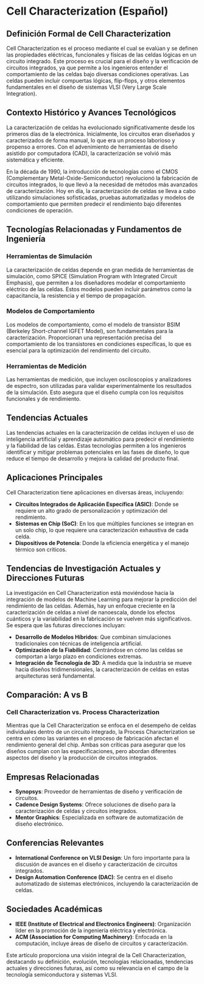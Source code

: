 # Cell Characterization (Español)

## Definición Formal de Cell Characterization

Cell Characterization es el proceso mediante el cual se evalúan y se definen las propiedades eléctricas, funcionales y físicas de las celdas lógicas en un circuito integrado. Este proceso es crucial para el diseño y la verificación de circuitos integrados, ya que permite a los ingenieros entender el comportamiento de las celdas bajo diversas condiciones operativas. Las celdas pueden incluir compuertas lógicas, flip-flops, y otros elementos fundamentales en el diseño de sistemas VLSI (Very Large Scale Integration).

## Contexto Histórico y Avances Tecnológicos

La caracterización de celdas ha evolucionado significativamente desde los primeros días de la electrónica. Inicialmente, los circuitos eran diseñados y caracterizados de forma manual, lo que era un proceso laborioso y propenso a errores. Con el advenimiento de herramientas de diseño asistido por computadora (CAD), la caracterización se volvió más sistemática y eficiente.

En la década de 1990, la introducción de tecnologías como el CMOS (Complementary Metal-Oxide-Semiconductor) revolucionó la fabricación de circuitos integrados, lo que llevó a la necesidad de métodos más avanzados de caracterización. Hoy en día, la caracterización de celdas se lleva a cabo utilizando simulaciones sofisticadas, pruebas automatizadas y modelos de comportamiento que permiten predecir el rendimiento bajo diferentes condiciones de operación.

## Tecnologías Relacionadas y Fundamentos de Ingeniería

### Herramientas de Simulación

La caracterización de celdas depende en gran medida de herramientas de simulación, como SPICE (Simulation Program with Integrated Circuit Emphasis), que permiten a los diseñadores modelar el comportamiento eléctrico de las celdas. Estos modelos pueden incluir parámetros como la capacitancia, la resistencia y el tiempo de propagación.

### Modelos de Comportamiento

Los modelos de comportamiento, como el modelo de transistor BSIM (Berkeley Short-channel IGFET Model), son fundamentales para la caracterización. Proporcionan una representación precisa del comportamiento de los transistores en condiciones específicas, lo que es esencial para la optimización del rendimiento del circuito.

### Herramientas de Medición

Las herramientas de medición, que incluyen osciloscopios y analizadores de espectro, son utilizadas para validar experimentalmente los resultados de la simulación. Esto asegura que el diseño cumpla con los requisitos funcionales y de rendimiento.

## Tendencias Actuales

Las tendencias actuales en la caracterización de celdas incluyen el uso de inteligencia artificial y aprendizaje automático para predecir el rendimiento y la fiabilidad de las celdas. Estas tecnologías permiten a los ingenieros identificar y mitigar problemas potenciales en las fases de diseño, lo que reduce el tiempo de desarrollo y mejora la calidad del producto final.

## Aplicaciones Principales

Cell Characterization tiene aplicaciones en diversas áreas, incluyendo:

- **Circuitos Integrados de Aplicación Específica (ASIC)**: Donde se requiere un alto grado de personalización y optimización del rendimiento.
- **Sistemas en Chip (SoC)**: En los que múltiples funciones se integran en un solo chip, lo que requiere una caracterización exhaustiva de cada celda.
- **Dispositivos de Potencia**: Donde la eficiencia energética y el manejo térmico son críticos.
  
## Tendencias de Investigación Actuales y Direcciones Futuras

La investigación en Cell Characterization está moviéndose hacia la integración de modelos de Machine Learning para mejorar la predicción del rendimiento de las celdas. Además, hay un enfoque creciente en la caracterización de celdas a nivel de nanoescala, donde los efectos cuánticos y la variabilidad en la fabricación se vuelven más significativos. Se espera que las futuras direcciones incluyan:

- **Desarrollo de Modelos Híbridos**: Que combinan simulaciones tradicionales con técnicas de inteligencia artificial.
- **Optimización de la Fiabilidad**: Centrándose en cómo las celdas se comportan a largo plazo en condiciones extremas.
- **Integración de Tecnología de 3D**: A medida que la industria se mueve hacia diseños tridimensionales, la caracterización de celdas en estas arquitecturas será fundamental.

## Comparación: A vs B

### Cell Characterization vs. Process Characterization

Mientras que la Cell Characterization se enfoca en el desempeño de celdas individuales dentro de un circuito integrado, la Process Characterization se centra en cómo las variantes en el proceso de fabricación afectan el rendimiento general del chip. Ambas son críticas para asegurar que los diseños cumplan con las especificaciones, pero abordan diferentes aspectos del diseño y la producción de circuitos integrados.

## Empresas Relacionadas

- **Synopsys**: Proveedor de herramientas de diseño y verificación de circuitos.
- **Cadence Design Systems**: Ofrece soluciones de diseño para la caracterización de celdas y circuitos integrados.
- **Mentor Graphics**: Especializada en software de automatización de diseño electrónico.

## Conferencias Relevantes

- **International Conference on VLSI Design**: Un foro importante para la discusión de avances en el diseño y caracterización de circuitos integrados.
- **Design Automation Conference (DAC)**: Se centra en el diseño automatizado de sistemas electrónicos, incluyendo la caracterización de celdas.

## Sociedades Académicas

- **IEEE (Institute of Electrical and Electronics Engineers)**: Organización líder en la promoción de la ingeniería eléctrica y electrónica.
- **ACM (Association for Computing Machinery)**: Enfocada en la computación, incluye áreas de diseño de circuitos y caracterización.

Este artículo proporciona una visión integral de la Cell Characterization, destacando su definición, evolución, tecnologías relacionadas, tendencias actuales y direcciones futuras, así como su relevancia en el campo de la tecnología semiconductora y sistemas VLSI.